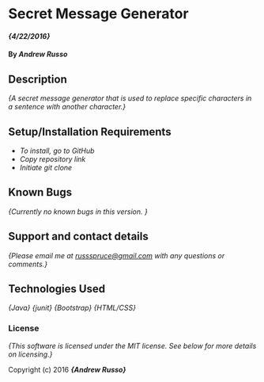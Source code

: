 # Secret Message Generator

#### _{4/22/2016}_

#### By _**Andrew Russo**_

## Description

_{A secret message generator that is used to replace specific characters in a sentence with another character.}_

## Setup/Installation Requirements

* _To install, go to GitHub_
* _Copy repository link_
* _Initiate git clone_


## Known Bugs

_{Currently no known bugs in this version. }_

## Support and contact details

_{Please email me at russspruce@gmail.com with any questions or comments.}_

## Technologies Used
_{Java}_
_{junit}_
_{Bootstrap}_
_{HTML/CSS}_

### License

*{This software is licensed under the MIT license.  See below for more details on licensing.}*

Copyright (c) 2016 **_{Andrew Russo}_**
